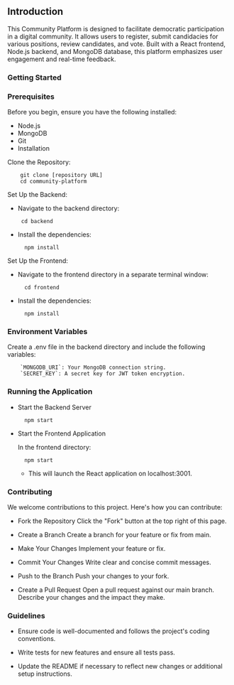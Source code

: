 ## Introduction

This Community Platform is designed to facilitate democratic participation in a digital community. It allows users to register, submit candidacies for various positions, review candidates, and vote. Built with a React frontend, Node.js backend, and MongoDB database, this platform emphasizes user engagement and real-time feedback.

### Getting Started

### Prerequisites

Before you begin, ensure you have the following installed:

- Node.js
- MongoDB
- Git
- Installation

Clone the Repository:

        git clone [repository URL] 
        cd community-platform

Set Up the Backend:

-  Navigate to the backend directory:

        cd backend
- Install the dependencies:

        npm install

Set Up the Frontend:

- Navigate to the frontend directory in a separate terminal window:

        cd frontend

- Install the dependencies:

        npm install

### Environment Variables

Create a .env file in the backend directory and include the following variables:

        `MONGODB_URI`: Your MongoDB connection string.
        `SECRET_KEY`: A secret key for JWT token encryption.

### Running the Application

- Start the Backend Server

        npm start

- Start the Frontend Application

    In the frontend directory:

        npm start

    * This will launch the React application on localhost:3001.

### Contributing

We welcome contributions to this project. Here's how you can contribute:

- Fork the Repository
    Click the "Fork" button at the top right of this page.

- Create a Branch
    Create a branch for your feature or fix from main.

- Make Your Changes
    Implement your feature or fix.

- Commit Your Changes
    Write clear and concise commit messages.

- Push to the Branch
    Push your changes to your fork.

- Create a Pull Request
    Open a pull request against our main branch.
    Describe your changes and the impact they make.

### Guidelines

- Ensure code is well-documented and follows the project's coding conventions.

- Write tests for new features and ensure all tests pass.

- Update the README if necessary to reflect new changes or additional setup instructions.







